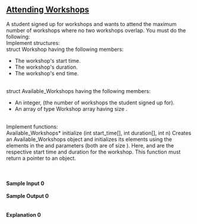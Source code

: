 ## **[Attending Workshops](https://www.hackerrank.com/challenges/attending-workshops)** 
A student signed up for workshops and wants to attend the maximum number of workshops where no two workshops overlap. You must do the following:<br>Implement structures:<br>struct Workshop having the following members:<br><ul><li>The workshop's start time.</li><li>The workshop's duration.</li><li>The workshop's end time.</li></ul><br>struct Available_Workshops having the following members:<br><ul><li>An integer, (the number of workshops the student signed up for).</li><li>An array of type Workshop array having size .</li></ul><br>Implement functions:<br>Available_Workshops* initialize (int start_time[], int duration[], int n)
Creates an Available_Workshops object and initializes its elements using the elements in the and parameters (both are of size ). Here, and are the respective start time and duration for the workshop. This function must return a pointer to an object.<br><br><br><br>**Sample Input 0**<br><br>**Sample Output 0**<br><br><br>**Explanation 0**<br><br>